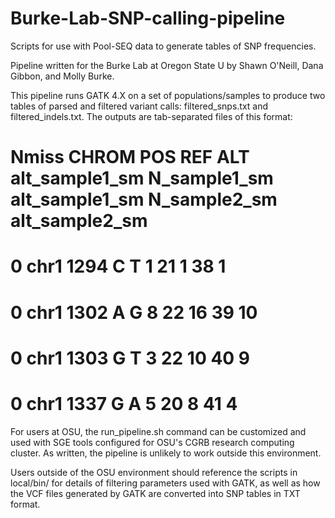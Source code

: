 # Burke-Lab-SNP-calling-pipeline
Scripts for use with Pool-SEQ data to generate tables of SNP frequencies.


Pipeline written for the Burke Lab at Oregon State U by Shawn O'Neill, Dana Gibbon, and Molly Burke.

This pipeline runs GATK 4.X on a set of populations/samples to produce two tables of parsed and filtered variant calls: filtered_snps.txt and 
filtered_indels.txt. The outputs are tab-separated files of this format:
 
#  Nmiss  CHROM    POS      REF  ALT  alt_sample1_sm  N_sample1_sm  alt_sample1_sm  N_sample2_sm  alt_sample2_sm
#  0      chr1     1294     C    T    1               21            1               38            1
#  0      chr1     1302     A    G    8               22            16              39            10
#  0      chr1     1303     G    T    3               22            10              40            9
#  0      chr1     1337     G    A    5               20            8               41            4

  
For users at OSU, the run_pipeline.sh command can be customized and used with SGE tools configured for OSU's CGRB research computing cluster.  As written, the pipeline is unlikely to work outside this environment.

Users outside of the OSU environment should reference the scripts in local/bin/ for details of filtering parameters used with GATK, as well as how the VCF files generated by GATK are converted into SNP tables in TXT format.
